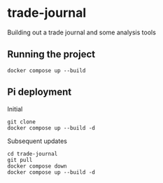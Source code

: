 # trade-journal
Building out a trade journal and some analysis tools

## Running the project

```
docker compose up --build
```

## Pi deployment
Initial
```
git clone
docker compose up --build -d
```
Subsequent updates
```
cd trade-journal
git pull
docker compose down
docker compose up --build -d
```
